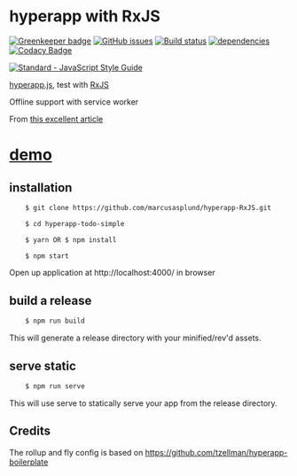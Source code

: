 # hyperapp with RxJS

[![Greenkeeper badge](https://badges.greenkeeper.io/marcusasplund/hyperapp-RxJS.svg)](https://greenkeeper.io/)
[![GitHub issues](https://img.shields.io/github/issues/marcusasplund/hyperapp-RxJS.svg)](https://github.com/marcusasplund/hyperapp-RxJS/issues)
[![Build status](https://img.shields.io/travis/marcusasplund/hyperapp-RxJS.svg)](https://travis-ci.org/marcusasplund/hyperapp-RxJS)
[![dependencies](https://img.shields.io/david/marcusasplund/hyperapp-RxJS.svg)](https://david-dm.org/marcusasplund/hyperapp-RxJS)
[![Codacy Badge](https://api.codacy.com/project/badge/Grade/2f1636aa184449439ed07ab0f850444b)](https://www.codacy.com/app/marcusasplund/hyperapp-RxJS?utm_source=github.com&amp;utm_medium=referral&amp;utm_content=marcusasplund/hyperapp-RxJS&amp;utm_campaign=Badge_Grade)

[![Standard - JavaScript Style Guide](https://cdn.rawgit.com/feross/standard/master/badge.svg)](https://github.com/feross/standard)

[hyperapp.js](https://github.com/hyperapp/hyperapp), test with [RxJS](https://github.com/Reactive-Extensions/RxJS)

Offline support with service worker

From [this excellent article](https://glebbahmutov.com/blog/pure-programming-with-hyper-app/)

# [demo](https://pap.as/hyperapp/RxJS/)


## installation

````bash
    $ git clone https://github.com/marcusasplund/hyperapp-RxJS.git

    $ cd hyperapp-todo-simple

    $ yarn OR $ npm install

    $ npm start
````

Open up application at http://localhost:4000/ in browser

## build a release

````bash
    $ npm run build

````
This will generate a release directory with your minified/rev'd assets.


## serve static

````bash
    $ npm run serve

````

This will use serve to statically serve your app from the release directory.

## Credits

The rollup and fly config is based on https://github.com/tzellman/hyperapp-boilerplate
